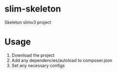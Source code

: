# slim-skeleton
Skeleton slimv3 project

# Usage
1. Download the project
2. Add any dependencies/autoload to composer.json
3. Set any necessary configs